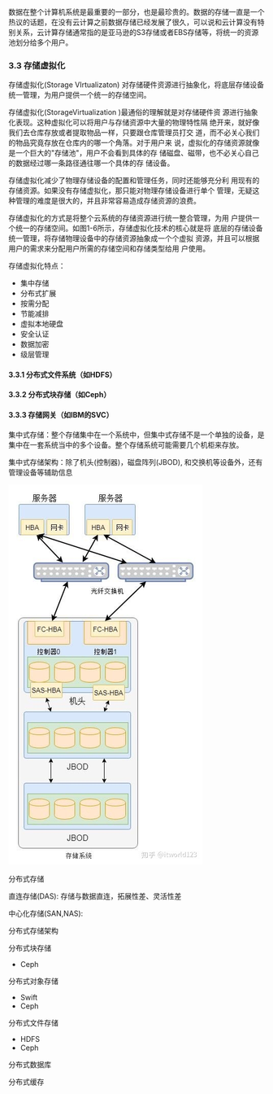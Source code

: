 数据在整个计算机系统是最重要的一部分，也是最珍贵的。数据的存储一直是一个热议的话题，在没有云计算之前数据存储已经发展了很久，可以说和云计算没有特别关系，云计算存储通常指的是亚马逊的S3存储或者EBS存储等，将统一的资源池划分给多个用户。

### 3.3 存储虚拟化

存储虚拟化(Storage VIrtualizaton) 对存储硬件资源进行抽象化，将底层存储设备统一管理，为用户提供一个统一的存储空间。

存储虚拟化(StorageVirtualization )最通俗的理解就是对存储硬件资
源进行抽象化表现。这种虚拟化可以将用户与存储资源中大量的物理特性隔
绝开来，就好像我们去仓库存放或者提取物品一样，只要跟仓库管理员打交
道，而不必关心我们的物品究竟存放在仓库内的哪一个角落。对于用户来
说，虚拟化的存储资源就像是一个巨大的"存储池"，用户不会看到具体的存
储磁盘、磁带，也不必关心自己的数据经过哪一条路径通往哪一个具体的存
储设备。

  存储虚拟化减少了物理存储设备的配置和管理任务，同时还能够充分利
用现有的存储资源。如果没有存储虚拟化，那只能对物理存储设备进行单个
管理，无疑这种管理的难度是很大的，并且非常容易造成存储资源的浪费。

  存储虚拟化的方式是将整个云系统的存储资源进行统一整合管理，为用
户提供一个统一的存储空间。如图1-6所示，存储虚拟化技术的核心就是将
底层的存储设备统一管理，将存储物理设备中的存储资源抽象成一个个虚拟
资源，并且可以根据用户的需求来分配用户所需的存储空间和存储类型给用
户使用。





存储虚拟化特点：

* 集中存储
* 分布式扩展
* 按需分配
* 节能减排
* 虚拟本地硬盘
* 安全认证
* 数据加密
* 级层管理

#### 3.3.1 分布式文件系统（如HDFS）

#### 3.3.2 分布式块存储（如Ceph）

#### 3.3.3 存储网关（如IBM的SVC）





集中式存储：整个存储集中在一个系统中，但集中式存储不是一个单独的设备，是集中在一套系统当中的多个设备。整个存储系统可能需要几个机柜来存放。

集中式存储架构：除了机头(控制器)，磁盘阵列(JBOD), 和交换机等设备外，还有管理设备等辅助信息



![](assets/集中式存储.JPG)

分布式存储

直连存储(DAS): 存储与数据直连，拓展性差、灵活性差

中心化存储(SAN,NAS):

分布式存储架构

分布式块存储

* Ceph

分布式对象存储

* Swift
* Ceph

分布式文件存储

* HDFS
* Ceph

分布式数据库

分布式缓存